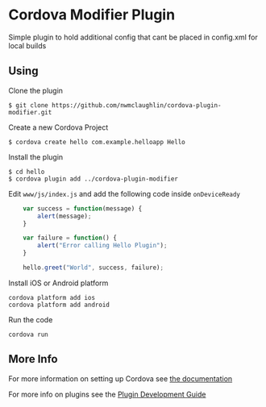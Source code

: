 # Cordova Modifier Plugin

Simple plugin to hold additional config that cant be placed in config.xml for local builds

## Using
Clone the plugin

    $ git clone https://github.com/nwmclaughlin/cordova-plugin-modifier.git

Create a new Cordova Project

    $ cordova create hello com.example.helloapp Hello
    
Install the plugin

    $ cd hello
    $ cordova plugin add ../cordova-plugin-modifier
    

Edit `www/js/index.js` and add the following code inside `onDeviceReady`

```js
    var success = function(message) {
        alert(message);
    }

    var failure = function() {
        alert("Error calling Hello Plugin");
    }

    hello.greet("World", success, failure);
```

Install iOS or Android platform

    cordova platform add ios
    cordova platform add android
    
Run the code

    cordova run 

## More Info

For more information on setting up Cordova see [the documentation](http://cordova.apache.org/docs/en/4.0.0/guide_cli_index.md.html#The%20Command-Line%20Interface)

For more info on plugins see the [Plugin Development Guide](http://cordova.apache.org/docs/en/4.0.0/guide_hybrid_plugins_index.md.html#Plugin%20Development%20Guide)
